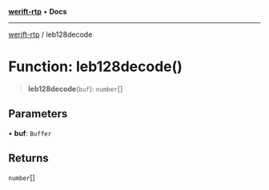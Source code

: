 [**werift-rtp**](../README.md) • **Docs**

***

[werift-rtp](../globals.md) / leb128decode

# Function: leb128decode()

> **leb128decode**(`buf`): `number`[]

## Parameters

• **buf**: `Buffer`

## Returns

`number`[]
